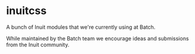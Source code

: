 # inuitcss

A bunch of Inuit modules that we're currently using at Batch.

While maintained by the Batch team we encourage ideas and submissions from the Inuit community.